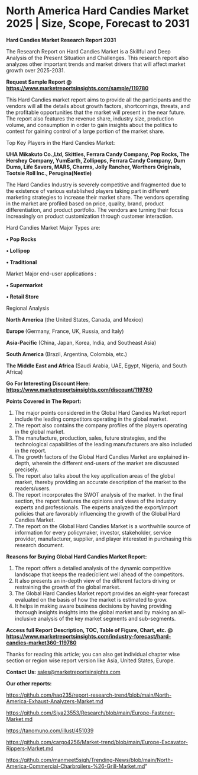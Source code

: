 # North America Hard Candies Market 2025 | Size, Scope, Forecast to 2031

<strong>Hard Candies Market Research Report 2031</strong>

The Research Report on Hard Candies Market is a Skillful and Deep Analysis of the Present Situation and Challenges. This research report also analyzes other important trends and market drivers that will affect market growth over 2025-2031.

<strong>Request Sample Report @ <a href=https://www.marketreportsinsights.com/sample/119780>https://www.marketreportsinsights.com/sample/119780</a></strong>

This Hard Candies market report aims to provide all the participants and the vendors will all the details about growth factors, shortcomings, threats, and the profitable opportunities that the market will present in the near future. The report also features the revenue share, industry size, production volume, and consumption in order to gain insights about the politics to contest for gaining control of a large portion of the market share.

Top Key Players in the Hard Candies Market:

<strong>UHA Mikakuto Co.,Ltd, Skittles, Ferrara Candy Company, Pop Rocks, The Hershey Company, YumEarth, Zollipops, Ferrara Candy Company, Dum Dums, Life Savers, MARS, Charms, Jolly Rancher, Werthers Originals, Tootsie Roll Inc., Perugina(Nestle)</strong>

The Hard Candies Industry is severely competitive and fragmented due to the existence of various established players taking part in different marketing strategies to increase their market share. The vendors operating in the market are profiled based on price, quality, brand, product differentiation, and product portfolio. The vendors are turning their focus increasingly on product customization through customer interaction.

Hard Candies Market Major Types are:

<strong>• Pop Rocks

• Lollipop

• Traditional</strong>

Market Major end-user applications :

<strong>• Supermarket

• Retail Store</strong>

Regional Analysis

</u><strong><b>North America</b></strong> (the United States, Canada, and Mexico)

<strong><b>Europe </b></strong>(Germany, France, UK, Russia, and Italy)

<strong><b>Asia-Pacific</b></strong> (China, Japan, Korea, India, and Southeast Asia)

<strong><b>South America</b></strong> (Brazil, Argentina, Colombia, etc.)

<strong><b>The Middle East and Africa</b></strong> (Saudi Arabia, UAE, Egypt, Nigeria, and South Africa)

<strong>Go For Interesting Discount Here: <a href=https://www.marketreportsinsights.com/discount/119780>https://www.marketreportsinsights.com/discount/119780</a></strong>

<strong>Points Covered in The Report:</strong>
<ol>
  <li>The major points considered in the Global Hard Candies Market report include the leading competitors operating in the global market.</li>
  <li>The report also contains the company profiles of the players operating in the global market.</li>
  <li>The manufacture, production, sales, future strategies, and the technological capabilities of the leading manufacturers are also included in the report.</li>
  <li>The growth factors of the Global Hard Candies Market are explained in-depth, wherein the different end-users of the market are discussed precisely.</li>
  <li>The report also talks about the key application areas of the global market, thereby providing an accurate description of the market to the readers/users.</li>
  <li>The report incorporates the SWOT analysis of the market. In the final section, the report features the opinions and views of the industry experts and professionals. The experts analyzed the export/import policies that are favorably influencing the growth of the Global Hard Candies Market.</li>
  <li>The report on the Global Hard Candies Market is a worthwhile source of information for every policymaker, investor, stakeholder, service provider, manufacturer, supplier, and player interested in purchasing this research document.</li>
</ol>
<strong>Reasons for Buying Global Hard Candies Market Report:</strong>

<ol>
  <li>The report offers a detailed analysis of the dynamic competitive landscape that keeps the reader/client well ahead of the competitors.</li>
  <li>It also presents an in-depth view of the different factors driving or restraining the growth of the global market.</li>
  <li>The Global Hard Candies Market report provides an eight-year forecast evaluated on the basis of how the market is estimated to grow.</li>
  <li>It helps in making aware business decisions by having providing thorough insights insights into the global market and by making an all-inclusive analysis of the key market segments and sub-segments.</li>
</ol>
<strong>Access full Report Description, TOC, Table of Figure, Chart, etc. @ <a href=https://www.marketreportsinsights.com/industry-forecast/hard-candies-market360-119780>https://www.marketreportsinsights.com/industry-forecast/hard-candies-market360-119780</a></strong>


Thanks for reading this article; you can also get individual chapter wise section or region wise report version like Asia, United States, Europe.

<strong>Contact Us:</strong>
sales@marketreportsinsights.com

<strong>Our other reports:</strong>

<a href=https://github.com/haq235/report-research-trend/blob/main/North-America-Exhaust-Analyzers-Market.md>https://github.com/haq235/report-research-trend/blob/main/North-America-Exhaust-Analyzers-Market.md</a>

<a href=https://github.com/Siya23553/Research/blob/main/Europe-Fastener-Market.md>https://github.com/Siya23553/Research/blob/main/Europe-Fastener-Market.md</a>

<a href=https://tanomuno.com/illust/451039>https://tanomuno.com/illust/451039</a>

<a href=https://github.com/cargo4256/Market-trend/blob/main/Europe-Excavator-Rippers-Market.md>https://github.com/cargo4256/Market-trend/blob/main/Europe-Excavator-Rippers-Market.md</a>

<a href=https://github.com/manmeet5sigh/Trending-News/blob/main/North-America-Commercial-Charbroilers-%26-Grill-Market.md>https://github.com/manmeet5sigh/Trending-News/blob/main/North-America-Commercial-Charbroilers-%26-Grill-Market.md</a>"
